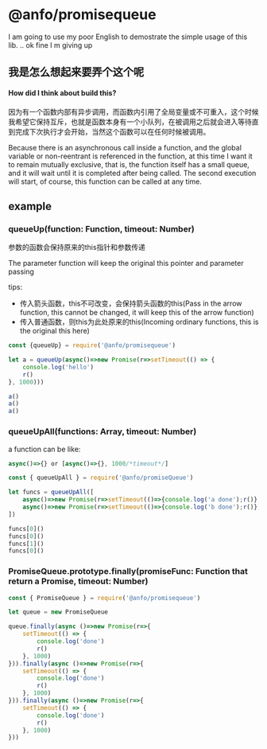 # @anfo/promisequeue

I am going to use my poor English to demostrate the simple usage of this lib. .. ok fine I m giving up

## 我是怎么想起来要弄个这个呢

#### How did I think about build this?

因为有一个函数内部有异步调用，而函数内引用了全局变量或不可重入，这个时候我希望它保持互斥，也就是函数本身有一个小队列，在被调用之后就会进入等待直到完成下次执行才会开始，当然这个函数可以在任何时候被调用。

Because there is an asynchronous call inside a function, and the global variable or non-reentrant is referenced in the function, at this time I want it to remain mutually exclusive, that is, the function itself has a small queue, and it will wait until it is completed after being called. The second execution will start, of course, this function can be called at any time.

## example

### queueUp(function: Function, timeout: Number)

参数的函数会保持原来的this指针和参数传递

The parameter function will keep the original this pointer and parameter passing

tips: 
- 传入箭头函数，this不可改变，会保持箭头函数的this(Pass in the arrow function, this cannot be changed, it will keep this of the arrow function)
- 传入普通函数，则this为此处原来的this(Incoming ordinary functions, this is the original this here)

```javascript
const {queueUp} = require('@anfo/promisequeue')

let a = queueUp(async()=>new Promise(r=>setTimeout(() => {
    console.log('hello')
    r()
}, 1000)))

a()
a()
a()
```

### queueUpAll(functions: Array, timeout: Number)

a function can be like: 
```javascript
async()=>{} or [async()=>{}, 1000/*timeout*/]
```

```javascript
const { queueUpAll } = require('@anfo/promiseQueue')

let funcs = queueUpAll([
    async()=>new Promise(r=>setTimeout(()=>{console.log('a done');r()}, 1000)),
    async()=>new Promise(r=>setTimeout(()=>{console.log('b done');r()}, 1000))
])

funcs[0]()
funcs[0]()
funcs[1]()
funcs[0]()
```

### PromiseQueue.prototype.finally(promiseFunc: Function that return a Promise, timeout: Number)

```javascript
const { PromiseQueue } = require('@anfo/promisequeue')

let queue = new PromiseQueue

queue.finally(async ()=>new Promise(r=>{
    setTimeout(() => {
        console.log('done')
        r()
    }, 1000)
})).finally(async ()=>new Promise(r=>{
    setTimeout(() => {
        console.log('done')
        r()
    }, 1000)
})).finally(async ()=>new Promise(r=>{
    setTimeout(() => {
        console.log('done')
        r()
    }, 1000)
}))
```
